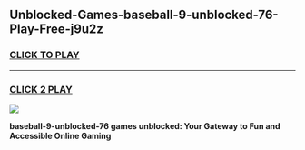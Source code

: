 
## Unblocked-Games-baseball-9-unblocked-76-Play-Free-j9u2z
<h3>
<a href="https://premium76.site?title=baseball-9-unblocked-76&ref=18A1">CLICK TO PLAY</a></h3>
<hr>

<h3>
<a href="https://premium76.site?title=baseball-9-unblocked-76&ref=18A1">CLICK 2 PLAY</a>
  
</h3>

<a href="https://premium76.site?title=baseball-9-unblocked-76&ref=18A1"><img src="https://clearcache.store/games.png"></a>


**baseball-9-unblocked-76 games unblocked: Your Gateway to Fun and Accessible Online Gaming**
